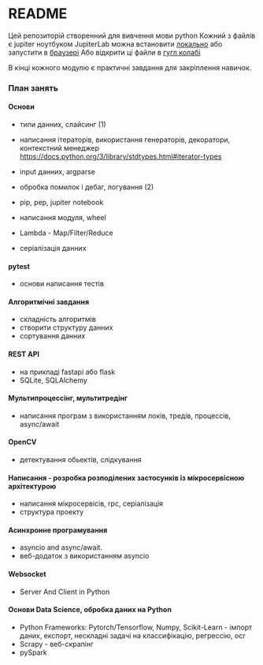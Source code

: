 # README

Цей репозиторій створенний для вивчення мови python
Кожний з файлів є jupiter ноутбуком 
JupiterLab можна встановити [локально](https://jupyter.org/install) або запустити в [браузері](https://jupyter.org/try)
Або відкрити ці файли в [гугл колабі](https://colab.research.google.com/)

В кінці кожного модулю є практичні завдання для закріплення навичок.

### План занять

#### Основи
- типи данних, слайсинг (1)
- написання ітераторів, використання генераторів, декоратори, контекстний менеджер
  https://docs.python.org/3/library/stdtypes.html#iterator-types
  
- input данних, argparse
- обробка помилок і дебаг, логування (2)
- pip, pep, jupiter notebook
- написання модуля, wheel
- Lambda - Map/Filter/Reduce
- серіалізація данних

#### pytest
- основи написання тестів

#### Алгоритмічні завдання
- складність алгоритмів
- створити структуру данних
- сортування данних

#### REST API
- на прикладі fastapi або flask
- SQLite, SQLAlchemy

#### Мультипроцессінг, мультитредінг
- написання програм з використанням локів, тредів, процессів, async/await

#### OpenCV
- детектування обьектів, слідкування 

#### Написання - розробка розподілених застосунків із мікросервісною архітектурою
- написання мікросервісів, rpc, серіалізація
- структура проекту

#### Асинхронне програмування
- asyncio and async/await.
- веб-додаток з використанням  asyncio

#### Websocket
- Server And Client in Python

#### Основи  Data Science,  обробка даних на Python
- Python Frameworks: Pytorch/Tensorflow, Numpy, Scikit-Learn - імпорт даних, експорт, нескладні задачі на классифікацію, регрессію, ocr
- Scrapy - веб-скрапінг
- pySpark


